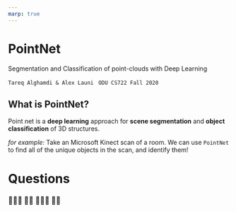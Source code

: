 ```yaml
---
marp: true
--- 
```


<!--
theme: gaia
class:
 - invert
headingDivider: 2 
paginate: true
-->

<!--
_class:
 - lead
 - invert
-->

# PointNet
Segmentation and Classification of point-clouds with Deep Learning

`Tareq Alghamdi & Alex Launi`
` ODU CS722 Fall 2020`

## What is PointNet?
Point net is a **deep learning** approach for **scene segmentation** and **object classification** of 3D structures.

*for example:* Take an Microsoft Kinect scan of a room. We can use `PointNet` to find all of the unique objects in the scan, and identify them!

# Questions
<!--
_class:
 - lead
 - invert
-->
### 🙋🏿‍♂️ 🙋🏻 🙋🏽‍♀️ 🙋‍♂️


